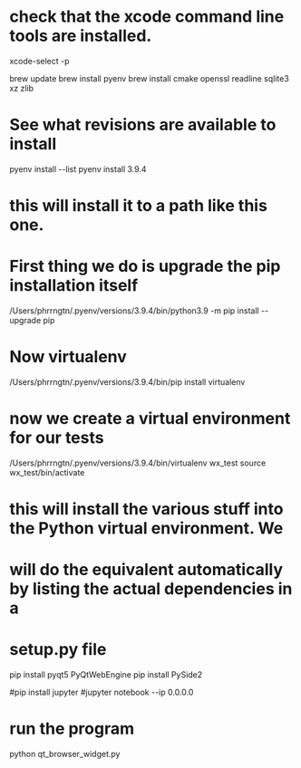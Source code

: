 # check that the xcode command line tools are installed.
xcode-select -p

brew update
brew install pyenv
brew install cmake openssl readline sqlite3 xz zlib

# See what revisions are available to install
pyenv install --list
pyenv install 3.9.4

# this will install it to a path like this one. 
# First thing we do is upgrade the pip installation itself
/Users/phrrngtn/.pyenv/versions/3.9.4/bin/python3.9 -m pip install --upgrade pip

# Now virtualenv
/Users/phrrngtn/.pyenv/versions/3.9.4/bin/pip install virtualenv


# now we  create a virtual environment for our tests
/Users/phrrngtn/.pyenv/versions/3.9.4/bin/virtualenv wx_test
source wx_test/bin/activate

# this will install the various stuff into the Python virtual environment. We
# will do the equivalent automatically by listing the actual dependencies in a 
# setup.py file
pip install pyqt5 PyQtWebEngine
pip install PySide2

#pip install jupyter
#jupyter notebook --ip 0.0.0.0

# run the program
python qt_browser_widget.py
